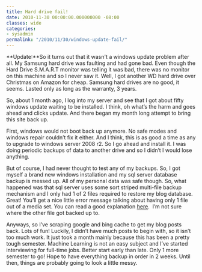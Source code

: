 ```yaml
---
title: Hard drive fail!
date: 2010-11-30 00:00:00.000000000 -08:00
classes: wide
categories:
- sysadmin
permalink: "/2010/11/30/windows-update-fail/"
---
```


**Update:**So it turns out that it wasn't a windows update problem after
all. My Samsung hard drive was faulting and had gone bad. Even though
the Hard Drive S.M.A.R.T monitor was telling it was bad, there was no
monitor on this machine and so I never saw it. Well, I got another WD
hard drive over Christmas on Amazon for cheap. Samsung hard drives are
no good, it seems. Lasted only as long as the warranty, 3 years.

So, about 1 month ago, I log into my server and see that I got about
fifty windows update waiting to be installed. I think, oh what’s the
harm and goes ahead and clicks update. And there began my month long
attempt to bring this site back up.

First, windows would not boot back up anymore. No safe modes and windows
repair couldn’t fix it either. And I think, this is as good a time as
any to upgrade to windows server 2008 r2. So I go ahead and install it.
I was doing periodic backups of data to another drive and so I didn’t I
would lose anything.

But of course, I had never thought to test any of my backups. So, I got
myself a brand new windows installation and my sql server database
backup is messed up. All of my personal data was safe though. So, what
happened was that sql server uses some sort striped multi-file backup
mechanism and I only had 1 of 2 files required to restore my blog
database. Great! You’ll get a nice little error message talking about
having only 1 file out of a media set. You can read a good explanation
[here](http://social.msdn.microsoft.com/forums/en-US/sqltools/thread/abf50e00-c9b0-4809-9e61-43ed8a53e968/). 
I’m not sure where the other file got backed up to.

Anyways, so I’ve scraping google and bing cache to get my blog posts
back. Lots of fun! Luckily, I didn’t have much posts to begin with, so
it isn’t too much work. It just took a month mainly because this has
been a pretty tough semester. Machine Learning is not an easy subject
and I’ve started interviewing for full-time jobs. Better start early
than late. Only 1 more semester to go! Hope to have everything backup in
order in 2 weeks. Until then, things are probably going to look a little
messy.
